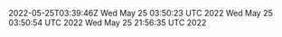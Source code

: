 2022-05-25T03:39:46Z
Wed May 25 03:50:23 UTC 2022
Wed May 25 03:50:54 UTC 2022
Wed May 25 21:56:35 UTC 2022
